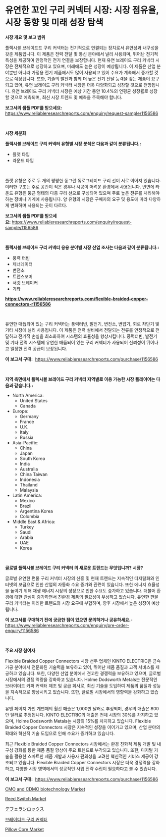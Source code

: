 <p><h1>유연한 꼬인 구리 커넥터 시장: 시장 점유율, 시장 동향 및 미래 성장 탐색</h1></p><p><strong>시장 개요 및 보고 범위</strong></p>
<p><p>플렉시블 브레이드드 구리 커넥터는 전기적으로 연결되는 장치로서 유연성과 내구성을 갖춘 제품입니다. 이 제품은 전력 전달 및 통신 분야에서 널리 사용되며, 뛰어난 전기적 특성을 제공하여 안정적인 전기 연결을 보장합니다. 현재 유연 브레이드 구리 커넥터 시장은 전체적으로 성장하고 있으며, 미래에도 높은 성장이 예상됩니다. 이 제품은 산업 분야뿐만 아니라 가정용 전기 제품에서도 많이 사용되고 있어 수요가 계속해서 증가할 것으로 예상됩니다. 또한, 기술의 발전과 함께 더 높은 전기 전달 능력을 갖는 제품이 요구되고 있어, 유연 브레이드 구리 커넥터 시장은 더욱 다양화되고 성장할 것으로 전망됩니다. 유연 브레이드 구리 커넥터 시장은 예상 기간 동안 10.4%의 연평균 성장률로 성장할 것으로 예측되며, 최신 시장 트렌드 및 예측을 주목해야 합니다.</p></p>
<p><strong>보고서의 샘플 PDF를 받으세요:</strong> <a href="https://www.reliableresearchreports.com/enquiry/request-sample/1156586">https://www.reliableresearchreports.com/enquiry/request-sample/1156586</a></p>
<p>&nbsp;</p>
<p><strong>시장 세분화</strong></p>
<p><strong>플렉시블 브레이드 구리 커넥터 유형별 시장 분석은 다음과 같이 분류됩니다.:</strong></p>
<p><ul><li>플랫 타입</li><li>라운드 타입</li></ul></p>
<p>&nbsp;</p>
<p><p>플랫 유형은 주로 두 개의 평평한 동그란 돜로그레이드 구리 선이 서로 이어져 있습니다. 이러한 구조는 주로 공간이 적은 경우나 시공이 어려운 환경에서 사용됩니다. 반면에 라운드 유형은 둥근 형태의 다층 구리 선으로 구성되어 있으며 주로 높은 전류를 처리해야 하는 장비나 기계에 사용됩니다. 양 유형의 시장은 구매자의 요구 및 용도에 따라 다양하게 변화하며 사용되는 곳이 다르다.</p></p>
<p><strong>보고서의 샘플 PDF를 받으세요:</strong>&nbsp;<a href="https://www.reliableresearchreports.com/enquiry/request-sample/1156586">https://www.reliableresearchreports.com/enquiry/request-sample/1156586</a></p>
<p>&nbsp;</p>
<p><strong> 플렉시블 브레이드 구리 커넥터 응용 분야별 시장 산업 조사는 다음과 같이 분류됩니다.:</strong></p>
<p><ul><li>풍력 터빈</li><li>제너레이터</li><li>변전소</li><li>트랜스포머</li><li>서킷 브레이커</li><li>기타</li></ul></p>
<p><strong><a href="https://www.reliableresearchreports.com/flexible-braided-copper-connectors-r1156586">https://www.reliableresearchreports.com/flexible-braided-copper-connectors-r1156586</a></strong></p>
<p>&nbsp;</p>
<p><p>유연한 매듭되어 있는 구리 커넥터는 풍력터빈, 발전기, 변전소, 변압기, 회로 차단기 및 기타 시장에 널리 사용됩니다. 이 제품은 전력 설비에서 전달되는 전류를 안정적으로 전달하고 전기적 손실을 최소화하여 시스템의 효율성을 향상시킵니다. 풍력터빈, 발전기 및 기타 전력 시스템에 유연한 매듭되어 있는 구리 커넥터가 사용되어 신뢰성이 뛰어나고 일정한 전력 공급이 보장됩니다.</p></p>
<p><strong>이 보고서 구매:</strong>&nbsp; <a href="https://www.reliableresearchreports.com/purchase/1156586">https://www.reliableresearchreports.com/purchase/1156586</a></p>
<p>&nbsp;</p>
<p><strong>지역 측면에서 플렉시블 브레이드 구리 커넥터 지역별로 이용 가능한 시장 플레이어는 다음과 같습니다.:</strong></p>
<p><ul>
    <li>
        North America:
        <ul>
            <li>United States</li>
            <li>Canada</li>
        </ul>
    </li>
    <li>
        Europe:
        <ul>
            <li>Germany</li>
            <li>France</li>
            <li>U.K.</li>
            <li>Italy</li>
            <li>Russia</li>
        </ul>
    </li>
    <li>
        Asia-Pacific:
        <ul>
            <li>China</li>
            <li>Japan</li>
            <li>South Korea</li>
            <li>India</li>
            <li>Australia</li>
            <li>China Taiwan</li>
            <li>Indonesia</li>
            <li>Thailand</li>
            <li>Malaysia</li>
        </ul>
    </li>
    <li>
        Latin America:
        <ul>
            <li>Mexico</li>
            <li>Brazil</li>
            <li>Argentina Korea</li>
            <li>Colombia</li>
        </ul>
    </li>
    <li>
        Middle East & Africa:
        <ul>
            <li>Turkey</li>
            <li>Saudi</li>
            <li>Arabia</li>
            <li>UAE</li>
            <li>Korea</li>
        </ul>
    </li>
    </ul></p>
<p>&nbsp;</p>
<p><strong>글로벌 플렉시블 브레이드 구리 커넥터 의 새로운 트렌드는 무엇입니까? 시장?</strong></p>
<p><p>글로벌 유연한 편물 구리 커넥터 시장의 신흥 및 현재 트렌드는 지속적인 디지털화와 인터넷의 보급으로 인한 산업의 자동화 수요 증가와 관련이 있습니다. 또한 에너지 효율성을 높이기 위해 재생 에너지 시장의 성장으로 인한 수요도 증가하고 있습니다. 더불어 환경에 대한 관심이 증가하면서 친환경 제품의 필요성이 부상하고 있습니다. 유연한 편물 구리 커넥터는 이러한 트렌드와 시장 요구에 부합하며, 향후 시장에서 높은 성장이 예상됩니다.</p></p>
<p><strong>이 보고서를 구매하기 전에 궁금한 점이 있으면 문의하거나 공유하세요.</strong>- <a href="https://www.reliableresearchreports.com/enquiry/pre-order-enquiry/1156586">https://www.reliableresearchreports.com/enquiry/pre-order-enquiry/1156586</a></p>
<p>&nbsp;</p>
<p><strong>주요 시장 참여자</strong></p>
<p><p>Flexible Braided Copper Connectors 시장 선두 업체인 KINTO ELECTRIC은 금속 가공 분야에서 전문화된 기술력을 보유하고 있어, 뛰어난 제품 품질과 고객 서비스를 제공하고 있습니다. 또한, 다양한 산업 분야에서 견고한 경쟁력을 보유하고 있으며, 글로벌 시장에서의 경쟁 역량을 강화하고 있습니다. Holme Dodsworth Metals는 전문적인 브라이더드 커퍼 커넥터 제조 및 공급 회사로, 최신 기술을 도입하여 제품의 품질과 성능을 지속적으로 향상시키고 있습니다. 또한, 글로벌 시장에서의 영향력을 강화하고 있습니다.</p><p>유엔 페이지 가천 계연체의 월간 매출은 1,000만 달러로 추정되며, 경우의 매출은 800 만 달러로 추정됩니다. KINTO ELECTRIC의 매출은 전체 시장의 30%를 차지하고 있으며, Holme Dodsworth Metals는 시장의 15%를 차지하고 있습니다. Flexible Braided Copper Connectors 시장은 지속적인 성장을 이어가고 있으며, 산업 분야의 확대와 혁신적 기술 도입으로 인해 수요가 증가하고 있습니다.</p><p>최근 Flexible Braided Copper Connectors 시장에서는 환경 친화적 제품 개발 및 내구성 강화를 통한 제품 품질 향상이 주요 트렌드로 부각되고 있습니다. 또한, 디지털 기술을 활용한 스마트한 제품 개발과 사용자 편의성을 고려한 혁신적인 서비스 제공이 강조되고 있습니다. Flexible Braided Copper Connectors 시장은 더욱 경쟁력을 강화하고, 다양한 시장 영역에서의 성공적인 사업 전략 수립이 필요하다고 볼 수 있습니다.</p></p>
<p><strong>이 보고서 구매:</strong>&nbsp;&nbsp;<a href="https://www.reliableresearchreports.com/purchase/1156586">https://www.reliableresearchreports.com/purchase/1156586</a></p>
<p><p><a href="https://github.com/luckyshygirl/Market-Research-Report-List-4/blob/main/cmo-and-cdmo-biotechnology-market.md">CMO and CDMO biotechnology Market</a></p><p><a href="https://www.linkedin.com/pulse/reed-switch-market-trends-forecast-competitive-analysis-20kme?trackingId=DEjmqbQPv19bTolqOX4rWw%3D%3D">Reed Switch Market</a></p><p><a href="https://github.com/zjkmgcs938405/Market-Research-Report-List-2/blob/main/531656662194.md">デフェラシロックス</a></p><p><a href="https://github.com/rcabello548/Market-Research-Report-List-1/blob/main/704400261528.md">브레이디드 구리 커넥터</a></p><p><a href="https://issuu.com/reportprime-2/docs/pillow-core-market-size-2030.pptx">Pillow Core Market</a></p></p>